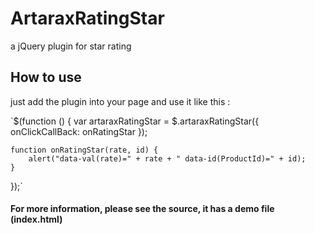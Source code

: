 # ArtaraxRatingStar
a jQuery plugin for star rating


## How to use
just add the plugin into your page and use it like this :

`$(function () {
    var artaraxRatingStar = $.artaraxRatingStar({
        onClickCallBack: onRatingStar
    });

    function onRatingStar(rate, id) {
        alert("data-val(rate)=" + rate + " data-id(ProductId)=" + id);
    }

});`

#### For more information, please see the source, it has a demo file (index.html)
